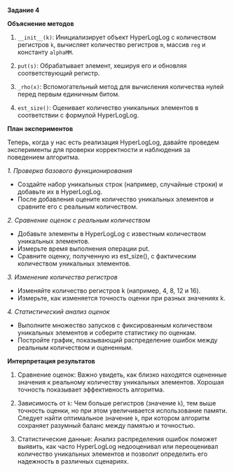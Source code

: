 **Задание 4**

**Объяснение методов**

1. `__init__(k)`: Инициализирует объект HyperLogLog с количеством регистров `k`, вычисляет количество регистров `m`, массив `reg` и константу `alphaMM`.

2. `put(s)`: Обрабатывает элемент, хешируя его и обновляя соответствующий регистр.

3. `_rho(x)`: Вспомогательный метод для вычисления количества нулей перед первым единичным битом.

4. `est_size()`: Оценивает количество уникальных элементов в соответствии с формулой HyperLogLog.

**План экспериментов**

Теперь, когда у нас есть реализация HyperLogLog, давайте проведем эксперименты для проверки корректности и наблюдения за поведением алгоритма.

*1. Проверка базового функционирования*

* Создайте набор уникальных строк (например, случайные строки) и добавьте их в HyperLogLog.
* После добавления оцените количество уникальных элементов и сравните его с реальным количеством.

*2. Сравнение оценок с реальным количеством*

* Добавьте элементы в HyperLogLog с известным количеством уникальных элементов.
* Измерьте время выполнения операции put.
* Сравните оценку, полученную из est_size(), с фактическим количеством уникальных элементов.

*3. Изменение количества регистров*

* Изменяйте количество регистров k (например, 4, 8, 12 и 16).
* Измерьте, как изменяется точность оценки при разных значениях k.

*4. Статистический анализ оценок*

* Выполните множество запусков с фиксированным количеством уникальных элементов и соберите статистику по оценкам.
* Постройте график, показывающий распределение ошибок между реальным количеством и оцененным.

**Интерпретация результатов**

1. Сравнение оценок: Важно увидеть, как близко находятся оцененные значения к реальному количеству уникальных элементов. Хорошая точность показывает эффективность алгоритма.

2. Зависимость от `k`: Чем больше регистров (значение `k`), тем выше точность оценки, но при этом увеличивается использование памяти. Следует найти оптимальное значение `k`, при котором алгоритм сохраняет разумный баланс между памятью и точностью.

3. Статистические данные: Анализ распределения ошибок поможет выявить, как часто HyperLogLog недооценивал или переоценивал количество уникальных элементов и позволит определить его надежность в различных сценариях.


